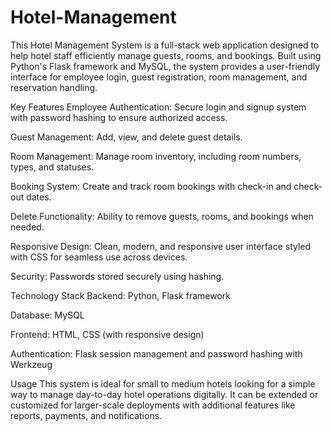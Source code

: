 # Hotel-Management
This Hotel Management System is a full-stack web application designed to help hotel staff efficiently manage guests, rooms, and bookings. Built using Python's Flask framework and MySQL, the system provides a user-friendly interface for employee login, guest registration, room management, and reservation handling.

Key Features
Employee Authentication: Secure login and signup system with password hashing to ensure authorized access.

Guest Management: Add, view, and delete guest details.

Room Management: Manage room inventory, including room numbers, types, and statuses.

Booking System: Create and track room bookings with check-in and check-out dates.

Delete Functionality: Ability to remove guests, rooms, and bookings when needed.

Responsive Design: Clean, modern, and responsive user interface styled with CSS for seamless use across devices.

Security: Passwords stored securely using hashing.

Technology Stack
Backend: Python, Flask framework

Database: MySQL

Frontend: HTML, CSS (with responsive design)

Authentication: Flask session management and password hashing with Werkzeug

Usage
This system is ideal for small to medium hotels looking for a simple way to manage day-to-day hotel operations digitally. It can be extended or customized for larger-scale deployments with additional features like reports, payments, and notifications.
